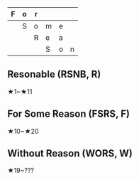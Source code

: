 | F | o | r |   |   |   |
|---|---|---|---|---|---|
|   | S | o | m | e |   |
|   |   | R | e | a |   |
|   |   |   | S | o | n |

## Resonable (RSNB, R)
★1~★11

## For Some Reason (FSRS, F)
★10~★20

## Without Reason (WORS, W)
★19~???
